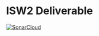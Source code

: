 # ISW2 Deliverable

[![SonarCloud](https://sonarcloud.io/images/project_badges/sonarcloud-orange.svg)](https://sonarcloud.io/summary/new_code?id=AndreaPepe_SyncopeDataMining)